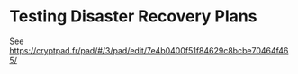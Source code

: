 # Testing Disaster Recovery Plans

See https://cryptpad.fr/pad/#/3/pad/edit/7e4b0400f51f84629c8bcbe70464f465/
